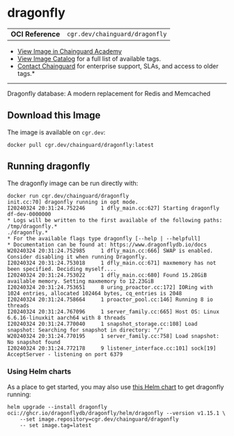 <!--monopod:start-->
# dragonfly
| | |
| - | - |
| **OCI Reference** | `cgr.dev/chainguard/dragonfly` |


* [View Image in Chainguard Academy](https://edu.chainguard.dev/chainguard/chainguard-images/reference/dragonfly/overview/)
* [View Image Catalog](https://console.enforce.dev/images/catalog) for a full list of available tags.
* [Contact Chainguard](https://www.chainguard.dev/chainguard-images) for enterprise support, SLAs, and access to older tags.*

---
<!--monopod:end-->

<!--overview:start-->
Dragonfly database: A modern replacement for Redis and Memcached

<!--overview:end-->

<!--getting:start-->
## Download this Image
The image is available on `cgr.dev`:

```
docker pull cgr.dev/chainguard/dragonfly:latest
```
<!--getting:end-->

<!--body:start-->

## Running dragonfly
The dragonfly image can be run directly with:

```
docker run cgr.dev/chainguard/dragonfly
init.cc:70] dragonfly running in opt mode.
I20240324 20:31:24.752246     1 dfly_main.cc:627] Starting dragonfly df-dev-0000000
* Logs will be written to the first available of the following paths:
/tmp/dragonfly.*
./dragonfly.*
* For the available flags type dragonfly [--help | --helpfull]
* Documentation can be found at: https://www.dragonflydb.io/docs
W20240324 20:31:24.752985     1 dfly_main.cc:666] SWAP is enabled. Consider disabling it when running Dragonfly.
I20240324 20:31:24.753018     1 dfly_main.cc:671] maxmemory has not been specified. Deciding myself....
I20240324 20:31:24.753022     1 dfly_main.cc:680] Found 15.28GiB available memory. Setting maxmemory to 12.23GiB
I20240324 20:31:24.753651     8 uring_proactor.cc:172] IORing with 1024 entries, allocated 102464 bytes, cq_entries is 2048
I20240324 20:31:24.758664     1 proactor_pool.cc:146] Running 8 io threads
I20240324 20:31:24.767096     1 server_family.cc:665] Host OS: Linux 6.6.16-linuxkit aarch64 with 8 threads
I20240324 20:31:24.770040     1 snapshot_storage.cc:108] Load snapshot: Searching for snapshot in directory: "/"
W20240324 20:31:24.770195     1 server_family.cc:758] Load snapshot: No snapshot found
I20240324 20:31:24.772178     9 listener_interface.cc:101] sock[19] AcceptServer - listening on port 6379
```

### Using Helm charts

As a place to get started, you may also use [this Helm chart](https://www.dragonflydb.io/docs/getting-started/kubernetes) to get dragonfly running:

```
helm upgrade --install dragonfly oci://ghcr.io/dragonflydb/dragonfly/helm/dragonfly --version v1.15.1 \
    --set image.repository=cgr.dev/chainguard/dragonfly
    -- set image.tag=latest
```
<!--body:end-->
